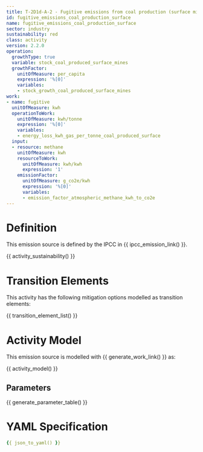 ```yaml
---
title: T-2D1d-A-2 - Fugitive emissions from coal production (surface mines)
id: fugitive_emissions_coal_production_surface
name: fugitive_emissions_coal_production_surface
sector: industry
sustainability: red
class: activity
version: 2.2.0
operation:
  growthType: true
  variable: stock_coal_produced_surface_mines
  growthFactor:
    unitOfMeasure: per_capita
    expression: '%[0]'
    variables:
    - stock_growth_coal_produced_surface_mines
work:
- name: fugitive
  unitOfMeasure: kwh
  operationToWork:
    unitOfMeasure: kwh/tonne
    expression: '%[0]'
    variables:
    - energy_loss_kwh_gas_per_tonne_coal_produced_surface
  input:
  - resource: methane
    unitOfMeasure: kwh
    resourceToWork:
      unitOfMeasure: kwh/kwh
      expression: '1'
    emissionFactor:
      unitOfMeasure: g_co2e/kwh
      expression: '%[0]'
      variables:
      - emission_factor_atmospheric_methane_kwh_to_co2e
---
```

# Definition
This emission source is defined by the IPCC in {{ ipcc_emission_link() }}.


{{ activity_sustainability() }}

# Transition Elements

This activity has the following mitigation options modelled as transition elements:

{{ transition_element_list() }}

# Activity Model
This emission source is modelled with {{ generate_work_link() }} as:

{{ activity_model() }}

## Parameters

{{ generate_parameter_table() }}

# YAML Specification

```yaml
{{ json_to_yaml() }}
```